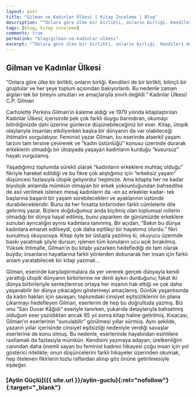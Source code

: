 ```yaml
---
layout: post
title: "Gilman ve Kadınlar Ülkesi | Kitap İnceleme | Blog"
description: "“Onlara göre ülke bir birlikti, onların birliği. Kendileri de bir birlikti, bilinçli bir gruptular ve her şeye toplum açısından bakıyorlardı. Bu nedenle zaman algıları tek bir bireyin umutları ve amaçlarıyla sınırlı değildi.”"
tags: [blog, kitap inceleme]
comments: true
permalink: "blog/gilman-ve-kadinlar-ulkesi"
excerpt: "“Onlara göre ülke bir birlikti, onların birliği. Kendileri de bir birlikti, bilinçli bir gruptular ve her şeye toplum açısından bakıyorlardı. Bu nedenle zaman algıları tek bir bireyin umutları ve amaçlarıyla sınırlı değildi.”"
---
```


## Gilman ve Kadınlar Ülkesi 

“Onlara göre ülke bir birlikti, onların birliği. Kendileri de bir birlikti, bilinçli bir gruptular ve her şeye toplum açısından bakıyorlardı. Bu nedenle zaman algıları tek bir bireyin umutları ve amaçlarıyla sınırlı değildi.” Kadınlar Ülkesi/ C.P. Gilman  

Carholette Perkins Gilman’ın kaleme aldığı ve 1979 yılında kitaplaştırılan Kadınlar Ülkesi; içerisinde pek çok farklı duygu barındıran, okumayı bitirdiğinizde dahi üzerine günlerce düşünebileceğiniz bir eser. Kitap, ütopik olaylarıyla insanları etkiliyorken başka bir dünyanın da var olabileceği ihtimalini sorgulatıyor. Feminist yazar Gilman, bu eserinde ataerkil yaşam tarzını tam tersine çevirerek ve “kadın üstünlüğü” konusu üzerinde durarak erkeklerin olmadığı bir ütopyada yaşayan kadınların kurduğu “kusursuz” hayatı vurgulamış.  

Yaşadığımız toplumda sürekli olarak “kadınların erkeklere muhtaç olduğu” fikriyle hareket edildiği ve bu fikre çok alıştığımız için “erkeksiz yaşam” düşüncesi fazlasıyla ütopik geliyordur hepimize. Ama kitapta her ne kadar biyolojik anlamda mümkün olmayan bir erkek yoksunluğundan bahsedilse de asıl verilmek istenen mesaj kadınların da -en az erkekler kadar- tek başlarına başarılı bir yaşam sürebilecekleri ve ayaklarının üstünde durabilecekleridir. Bunu da her fırsatta birbirinden farklı cümlelerle dile getirmiş yazar. Bizlere doğduğumuz anda biçilmiş olan toplumsal rollerin olmadığı bir dünya hayal edilmiş, bunu yaparken de günümüzde erkeklere sunulan ayrıcalığın aynısı kadınlara tanınmış. Bir açıdan, “Bakın bu dünya kadınlara emanet edilseydi, çok daha eşitlikçi bir hayatımız olurdu.” fikri sunulmuş okuyucuya. Kitap öyle bir üslupla yazılmış ki, okuyucu üzerinde baskı yaratmak şöyle dursun; işlenen tüm konuların ucu açık bırakılmış. Yüksek ihtimalle, Gilman’ın bu kitabı yazarken hedeflediği de tam olarak buydu; insanların hayatlarına farklı yönlerden dokunarak her insan için farklı anlam yaratabilecek bir kitap yazmak...  

Gilman, eserinde karşılaştırmalara da yer vererek gerçek dünyayla kendi yarattığı ütopik dünyanın birbirlerine ne denli aykırı durduğunu; fakat iki dünya birbirleriyle sentezlenirse ortaya her insanın hak ettiği ve çok daha yaşanabilir bir dünya çıkacağını göstermeyi amaçlamış. Günlük yaşantısında da kadın hakları için savaşan; toplumdaki cinsiyet eşitsizliklerini ön plana çıkarmayı hedefleyen Gilman, eserlerini de hep bu doğrultuda yazmış. Biz onu “Sarı Duvar Kâğıdı” eseriyle tanırken, yukarıda detaylarıyla bahsetmiş olduğum eser yazıldıktan ancak 65 yıl sonra kitap haline getirilmiş. Kısacası, Gilman’ın eserlerinin “sunulabilir” görülmesi yıllar sürmüş. Aynı şekilde, yazarın yıllar içerisinde cinsiyet eşitsizliği nedeniyle verdiği savaşlar eserlerine de konu olmuş. Bu nedenle, eserlerinde hayatından esintilere rastlamak da fazlasıyla mümkün. Kendisini yazmaya adayan, üretkenliğini canından daha önemli sayan bu feminist kadının hikayesi çoğu insan için yol gösterici nitelikte; onun düşüncelerini farklı hikayeler üzerinden okumak, hep ötelenen fikirlerin tozlu raflardan alınıp göz önüne getirilmesiyle eşdeğer.

### [Aylin Güçlü]({{ site.url }}/aylin-guclu){:rel="nofollow"}{:target="_blank"}
